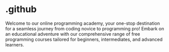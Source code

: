 # .github
Welcome to our online programming academy, your one-stop destination for a seamless journey from coding novice to programming pro! Embark on an educational adventure with our comprehensive range of free programming courses tailored for beginners, intermediates, and advanced learners. 

